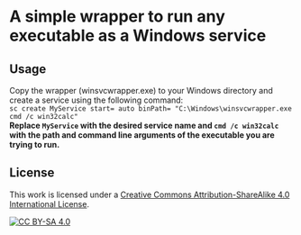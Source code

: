 # A simple wrapper to run any executable as a Windows service

## Usage
Copy the wrapper (winsvcwrapper.exe) to your Windows directory and create a service using the following command:  
`sc create MyService start= auto binPath= "C:\Windows\winsvcwrapper.exe cmd /c win32calc"`  
**Replace `MyService` with the desired service name and `cmd /c win32calc` with the path and command line arguments of the executable you are trying to run.**

## License
[//]: # ([![CC BY-SA 4.0][cc-by-sa-shield]][cc-by-sa])  

This work is licensed under a [Creative Commons Attribution-ShareAlike 4.0 International License][cc-by-sa].

[![CC BY-SA 4.0][cc-by-sa-image]][cc-by-sa]

[cc-by-sa]: http://creativecommons.org/licenses/by-sa/4.0/
[cc-by-sa-image]: https://licensebuttons.net/l/by-sa/4.0/88x31.png
[cc-by-sa-shield]: https://img.shields.io/badge/License-CC%20BY--SA%204.0-lightgrey.svg
